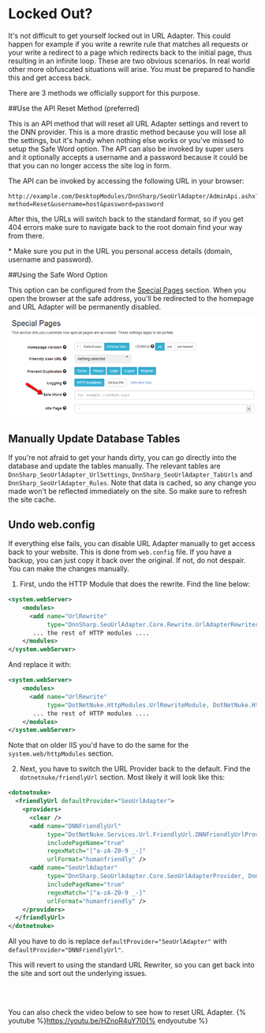 # Locked Out?

It's not difficult to get yourself locked out in URL Adapter. This could happen for example if you write a rewrite rule that matches all requests or your write a redirect to a page which redirects back to the initial page, thus resulting in an infinite loop. These are two obvious scenarios. In real world other more obfuscated situations will arise. You must be prepared to handle this and get access back.

There are 3 methods we officially support for this purpose.

##Use the API Reset Method (preferred)

This is an API method that will reset all URL Adapter settings and revert to the DNN provider. This is a more drastic method because you will lose all the settings, but it's handy when nothing else works or you've missed to setup the Safe Word option. The API can also be invoked by super users and it optionally accepts a username and a password because it could be that you can no longer access the site log in form.

The API can be invoked by accessing the following URL in your browser:

    http://example.com/DesktopModules/DnnSharp/SeoUrlAdapter/AdminApi.ashx?method=Reset&username=host&password=password

After this, the URLs will switch back to the standard format, so if you get 404 errors make sure to navigate back to the root domain find your way from there.

\* Make sure you put in the URL you personal access details (domain, username and password). 

##Using the Safe Word Option

This option can be configured from the [Special Pages](settings-reference/special-pages) section. When you open the browser at the safe address, you'll be redirected to the homepage and URL Adapter will be permanently disabled.

![](safe-word.png)

## Manually Update Database Tables

If you're not afraid to get your hands dirty, you can go directly into the database and update the tables manually. The relevant tables are `DnnSharp_SeoUrlAdapter_UrlSettings`, `DnnSharp_SeoUrlAdapter_TabUrls` and `DnnSharp_SeoUrlAdapter_Rules`. Note that data is cached, so any change you made won't be reflected immediately on the site. So make sure to refresh the site cache.

## Undo web.config

If everything else fails, you can disable URL Adapter manually to get access back to your website. This is done from `web.config` file. If you have a backup, you can just copy it back over the original. If not, do not despair. You can make the changes manually.

1. First, undo the HTTP Module that does the rewrite. Find the line below:
```xml
<system.webServer>
    <modules>
      <add name="UrlRewrite" 
           type="DnnSharp.SeoUrlAdapter.Core.Rewrite.UrlAdapterRewriter,DnnSharp.SeoUrlAdapter.Core" />
       ... the rest of HTTP modules ....
    </modules>
</system.webServer>
```
And replace it with:
```xml
<system.webServer>
    <modules>
      <add name="UrlRewrite" 
           type="DotNetNuke.HttpModules.UrlRewriteModule, DotNetNuke.HttpModules" preCondition="managedHandler" />
       ... the rest of HTTP modules ....
    </modules>
</system.webServer>
```
Note that on older IIS you'd have to do the same for the `system.web/httpModules` section.

2. Next, you have to switch the URL Provider back to the default. Find the `dotnetnuke/friendlyUrl` section. Most likely it will look like this:
```xml
<dotnetnuke>
  <friendlyUrl defaultProvider="SeoUrlAdapter">
    <providers>
      <clear />
      <add name="DNNFriendlyUrl" 
           type="DotNetNuke.Services.Url.FriendlyUrl.DNNFriendlyUrlProvider, DotNetNuke.HttpModules" 
           includePageName="true" 
           regexMatch="[^a-zA-Z0-9 _-]" 
           urlFormat="humanfriendly" />
      <add name="SeoUrlAdapter" 
           type="DnnSharp.SeoUrlAdapter.Core.SeoUrlAdapterProvider, DnnSharp.SeoUrlAdapter.Core" 
           includePageName="true" 
           regexMatch="[^a-zA-Z0-9 _-]" 
           urlFormat="humanfriendly" />
    </providers>
  </friendlyUrl>
</dotnetnuke>
```
All you have to do is replace `defaultProvider="SeoUrlAdapter"` with `defaultProvider="DNNFriendlyUrl"`.

This will revert to using the standard URL Rewriter, so you can get back into the site and sort out the underlying issues.

<br /><br />

You can also check the video below to see how to reset URL Adapter.
{% youtube %}https://youtu.be/HZnoR4uY7l0{% endyoutube %}